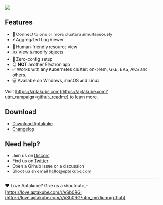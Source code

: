 ![](https://user-images.githubusercontent.com/94755/207884857-9149fd41-7014-4d35-9182-49416770b3f5.png)

## Features

- 💯 Connect to one or more clusters simultaneously
- ⚡️ Aggregated Log Viewer
- 💪 Human-friendly resource view
- ✍️ View & modify objects
- 🎉 Zero-config setup
- 😉 **NOT** another Electron app
- ✅ Works with any Kubernetes cluster: on-prem, GKE, EKS, AKS and others.
- 💻 Available on Windows, macOS and Linux

Visit [https://aptakube.com](https://aptakube.com?utm_campaign=github_readme) to learn more.

## Download

- [Download Aptakube](https://aptakube.com)
- [Changelog](https://aptakube.com/changelog)

## Need help?

- Join us on [Discord](https://discord.gg/FFp9bxHxtx)
- Find us on [Twitter](https://twitter.com/aptakube)
- Open a Github issue or a discussion 
- Shoot us an email hello@aptakube.com

---

❤️ Love Aptakube? Give us a shoutout 👉 [https://love.aptakube.com/r/ASb0RG](https://love.aptakube.com/r/ASb0RG?utm_medium=github)
